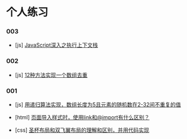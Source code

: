 # 个人练习


### 003

- [js] [JavaScript深入之执行上下文栈](https://github.com/useryize/practice/tree/master/003)

### 002

- [js] [12种方法实现一个数组去重](https://github.com/useryize/practice/tree/master/002#1)

### 001

- [js] [用递归算法实现，数组长度为5且元素的随机数在2-32间不重复的值](https://github.com/useryize/practice/tree/master/001#1)

- [html] [页面导入样式时，使用link和@import有什么区别？](https://github.com/useryize/practice/tree/master/001#2)

- [css] [圣杯布局和双飞翼布局的理解和区别，并用代码实现](https://github.com/useryize/practice/tree/master/001#3)

